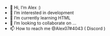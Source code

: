 - 👋 Hi, I’m Alex :)
- 👀 I’m interested in development
- 🌱 I’m currently learning HTML
- 💞️ I’m looking to collaborate on ...
- 📫 How to reach me @Alex07#4043 ( Discord )

<!---
AlexTheDev07/AlexTheDev07 is a ✨ special ✨ repository because its `README.md` (this file) appears on your GitHub profile.
You can click the Preview link to take a look at your changes.
--->
